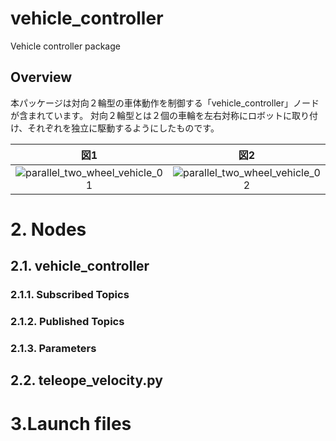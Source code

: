 # vehicle_controller
Vehicle controller package

## Overview
本パッケージは対向２輪型の車体動作を制御する「vehicle_controller」ノードが含まれています。
対向２輪型とは２個の車輪を左右対称にロボットに取り付け、それぞれを独立に駆動するようにしたものです。

|図1|図2|
|:--:|:--:|
|![parallel_two_wheel_vehicle_01](https://farm5.staticflickr.com/4275/34410303220_19fae79e7f_b.jpg)|![parallel_two_wheel_vehicle_02](https://farm5.staticflickr.com/4166/33986938193_790790a94e_b.jpg)|

# 2. Nodes
## 2.1. vehicle_controller
### 2.1.1. Subscribed Topics
### 2.1.2. Published Topics
### 2.1.3. Parameters
## 2.2. teleope_velocity.py
# 3.Launch files
